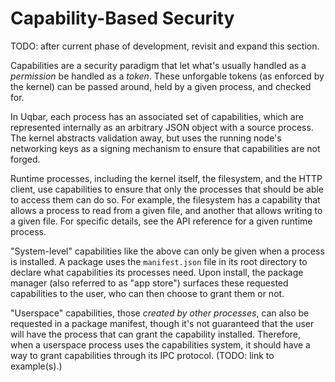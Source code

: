 # Capability-Based Security

TODO: after current phase of development, revisit and expand this section.

Capabilities are a security paradigm that let what's usually handled as a *permission* be handled as a *token*. These unforgable tokens (as enforced by the kernel) can be passed around, held by a given process, and checked for.

In Uqbar, each process has an associated set of capabilities, which are represented internally as an arbitrary JSON object with a source process. The kernel abstracts validation away, but uses the running node's networking keys as a signing mechanism to ensure that capabilities are not forged.

Runtime processes, including the kernel itself, the filesystem, and the HTTP client, use capabilities to ensure that only the processes that should be able to access them can do so. For example, the filesystem has a capability that allows a process to read from a given file, and another that allows writing to a given file. For specific details, see the API reference for a given runtime process.

"System-level" capabilities like the above can only be given when a process is installed. A package uses the `manifest.json` file in its root directory to declare what capabilities its processes need. Upon install, the package manager (also referred to as "app store") surfaces these requested capabilities to the user, who can then choose to grant them or not.

"Userspace" capabilities, those *created by other processes*, can also be requested in a package manifest, though it's not guaranteed that the user will have the process that can grant the capability installed. Therefore, when a userspace process uses the capabilities system, it should have a way to grant capabilities through its IPC protocol. (TODO: link to example(s).)
